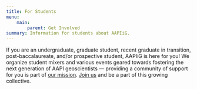 ```yaml
---
title: For Students
menu: 
    main:
        parent: Get Involved
summary: Information for students about AAPIiG.
---
```

If you are an undergraduate, graduate student, recent graduate in transition, post-baccalaureate, and/or prospective student, AAPIiG is here for you! We organize student mixers and various events geared towards fostering the next generation of AAPI geoscientists — providing a community of support for you is part of [our mission](/whoweare/ourmission). [Join us](/getinvolved/joinus) and be a part of this growing collective.